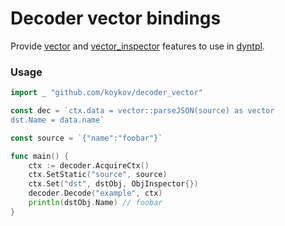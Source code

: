 # Decoder vector bindings

Provide [vector](https://github.com/koykov/vector) and [vector_inspector](https://github.com/koykov/vector_inspector)
features to use in [dyntpl](https://github.com/koykov/decoder).

### Usage

```go
import _ "github.com/koykov/decoder_vector"

const dec = `ctx.data = vector::parseJSON(source) as vector
dst.Name = data.name`

const source = `{"name":"foobar"}`

func main() {
	ctx := decoder.AcquireCtx()
	ctx.SetStatic("source", source)
	ctx.Set("dst", dstObj, ObjInspector{})
	decoder.Decode("example", ctx)
	println(dstObj.Name) // foobar
}
```
